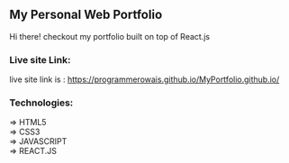 ## My Personal Web Portfolio

Hi there! checkout my portfolio built on top of React.js

### Live site Link:

live site link is :
https://programmerowais.github.io/MyPortfolio.github.io/

### Technologies:

=> HTML5<br>
=> CSS3<br>
=> JAVASCRIPT<br>
=> REACT.JS<br>
